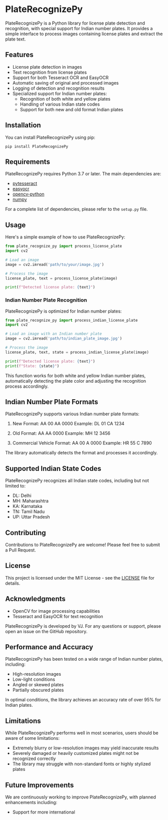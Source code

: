 # PlateRecognizePy

PlateRecognizePy is a Python library for license plate detection and recognition, with special support for Indian number plates. It provides a simple interface to process images containing license plates and extract the plate text.

## Features

- License plate detection in images
- Text recognition from license plates
- Support for both Tesseract OCR and EasyOCR
- Automatic saving of original and processed images
- Logging of detection and recognition results
- Specialized support for Indian number plates:
  - Recognition of both white and yellow plates
  - Handling of various Indian state codes
  - Support for both new and old format Indian plates

## Installation

You can install PlateRecognizePy using pip:

```
pip install PlateRecognizePy
```

## Requirements

PlateRecognizePy requires Python 3.7 or later. The main dependencies are:

- [pytesseract](https://pypi.org/project/pytesseract/)
- [easyocr](https://pypi.org/project/easyocr/)
- [opencv-python](https://pypi.org/project/opencv-python/)
- [numpy](https://pypi.org/project/numpy/)

For a complete list of dependencies, please refer to the `setup.py` file.

## Usage

Here's a simple example of how to use PlateRecognizePy:

```python
from plate_recognize_py import process_license_plate
import cv2

# Load an image
image = cv2.imread('path/to/your/image.jpg')

# Process the image
license_plate, text = process_license_plate(image)

print(f"Detected license plate: {text}")
```

### Indian Number Plate Recognition

PlateRecognizePy is optimized for Indian number plates:

```python
from plate_recognize_py import process_indian_license_plate
import cv2

# Load an image with an Indian number plate
image = cv2.imread('path/to/indian_plate_image.jpg')

# Process the image
license_plate, text, state = process_indian_license_plate(image)

print(f"Detected license plate: {text}")
print(f"State: {state}")
```

This function works for both white and yellow Indian number plates, automatically detecting the plate color and adjusting the recognition process accordingly.

## Indian Number Plate Formats

PlateRecognizePy supports various Indian number plate formats:

1. New Format: AA 00 AA 0000
   Example: DL 01 CA 1234

2. Old Format: AA AA 0000
   Example: MH 12 3456

3. Commercial Vehicle Format: AA 00 A 0000
   Example: HR 55 C 7890

The library automatically detects the format and processes it accordingly.

## Supported Indian State Codes

PlateRecognizePy recognizes all Indian state codes, including but not limited to:

- DL: Delhi
- MH: Maharashtra
- KA: Karnataka
- TN: Tamil Nadu
- UP: Uttar Pradesh

## Contributing

Contributions to PlateRecognizePy are welcome! Please feel free to submit a Pull Request.

## License

This project is licensed under the MIT License - see the [LICENSE](LICENSE) file for details.

## Acknowledgments

- OpenCV for image processing capabilities
- Tesseract and EasyOCR for text recognition

PlateRecognizePy is developed by VJ. For any questions or support, please open an issue on the GitHub repository.

## Performance and Accuracy

PlateRecognizePy has been tested on a wide range of Indian number plates, including:

- High-resolution images
- Low-light conditions
- Angled or skewed plates
- Partially obscured plates

In optimal conditions, the library achieves an accuracy rate of over 95% for Indian plates.

## Limitations

While PlateRecognizePy performs well in most scenarios, users should be aware of some limitations:

- Extremely blurry or low-resolution images may yield inaccurate results
- Severely damaged or heavily customized plates might not be recognized correctly
- The library may struggle with non-standard fonts or highly stylized plates

## Future Improvements

We are continuously working to improve PlateRecognizePy, with planned enhancements including:

- Support for more international
